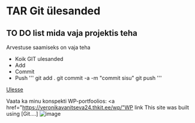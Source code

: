 # TAR Git ülesanded
 <a name="readme-top"></a>
## TO DO list mida vaja projektis teha
Arvestuse saamiseks on vaja teha
* Koik GIT ulesanded
* Add
* Commit
* Push
 '''
 git add .
 git commit -a -m "commit sisu"
 git push
 '''

<a href="#readme-top">Ulesse</a>

Vaata ka minu konspekti WP-portfoolios:
<a href="https://veronikavanitseva24.thkit.ee/wp/"WP link</a>
This site was built using [Git....]
![image](https://github.com/user-attachments/assets/3738f3b5-ccdc-491f-83b8-aee1e8055d6d)

